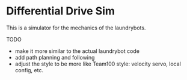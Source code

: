 # Differential Drive Sim

This is a simulator for the mechanics of the laundrybots.

TODO

* make it more similar to the actual laundrybot code
* add path planning and following
* adjust the style to be more like Team100 style: velocity servo, local config, etc.
